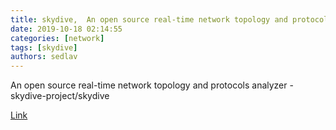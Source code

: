 ```yaml
---
title: skydive,  An open source real-time network topology and protocols analyzer
date: 2019-10-18 02:14:55
categories: [network]
tags: [skydive]
authors: sedlav
---
```


An open source real-time network topology and protocols analyzer - skydive-project/skydive

[Link](https://github.com/skydive-project/skydive)
